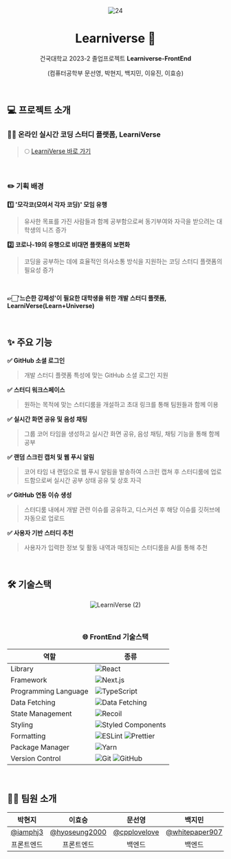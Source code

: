 <div align="center"> 

  ![24](https://github.com/Team-Learniverse/Learniverse-FrontEnd/assets/73213437/260d625e-ef7a-4322-a137-1dc99baf47e8)

# Learniverse 💫

건국대학교 2023-2 졸업프로젝트 **Learniverse-FrontEnd**

(컴퓨터공학부 문선영, 박현지, 백지민, 이유진, 이효승)

</div>

<br />

<h2> 💻 프로젝트 소개 </h2>

<h3> 👩‍💻 온라인 실시간 코딩 스터디 플랫폼, LearniVerse </h3>

> 🌕 [LearniVerse 바로 가기](https://learniverse-front-end.vercel.app/)

<br />

<h3> ✏️ 기획 배경 </h3>

**1️⃣ '모각코(모여서 각자 코딩)' 모임 유행**

> 유사한 목표를 가진 사람들과 함께 공부함으로써 동기부여와 자극을 받으려는 대학생의 니즈 증가

**2️⃣ 코로나-19의 유행으로 비대면 플랫폼의 보편화**

> 코딩을 공부하는 데에 효율적인 의사소통 방식을 지원하는 코딩 스터디 플랫폼의 필요성 증가

<br />

**👉🏻'느슨한 강제성'이 필요한 대학생을 위한 개발 스터디 플랫폼, LearniVerse(Learn+Universe)**

<br />

<h2> ✨ 주요 기능 </h2>

**✅ GitHub 소셜 로그인**

> 개발 스터디 플랫폼 특성에 맞는 GitHub 소셜 로그인 지원

**✅ 스터디 워크스페이스**

> 원하는 목적에 맞는 스터디룸을 개설하고 초대 링크를 통해 팀원들과 함께 이용

**✅ 실시간 화면 공유 및 음성 채팅**

> 그룹 코어 타임을 생성하고 실시간 화면 공유, 음성 채팅, 채팅 기능을 통해 함께 공부

**✅ 랜덤 스크린 캡처 및 웹 푸시 알림**

> 코어 타임 내 랜덤으로 웹 푸시 알림을 발송하여 스크린 캡쳐 후 스터디룸에 업로드함으로써 실시간 공부 상태 공유 및 상호 자극

**✅ GitHub 연동 이슈 생성**

> 스터디룸 내에서 개발 관련 이슈를 공유하고, 디스커션 후 해당 이슈를 깃허브에 자동으로 업로드

**✅ 사용자 기반 스터디 추천**

> 사용자가 입력한 정보 및 활동 내역과 매칭되는 스터디룸을 AI를 통해 추천



<br />

<h2> 🛠 기술스택 </h2>

<div align="center"> 

![LearniVerse (2)](https://github.com/Team-Learniverse/Learniverse-FrontEnd/assets/73213437/d01e0d50-e89b-4a13-886f-ea670360022f)

<br />

<h3> 🌐 FrontEnd 기술스택 </h3>

| 역할                 | 종류                                                                                                                                                                                                              |
| -------------------- | ----------------------------------------------------------------------------------------------------------------------------------------------------------------------------------------------------------------- |
| Library              | ![React](https://img.shields.io/badge/React-61DAFB?style=for-the-badge&logo=React&logoColor=black)                                                                                                                |
| Framework              | ![Next.js](https://img.shields.io/badge/Next.js-000000?style=for-the-badge&logo=Next.js&logoColor=ffffff)                                                                                                                |
| Programming Language | ![TypeScript](https://img.shields.io/badge/TypeScript-3178C6.svg?style=for-the-badge&logo=TypeScript&logoColor=white)                                                                                             |
| Data Fetching        | ![Data Fetching](https://img.shields.io/badge/Axios-5A29E4?style=for-the-badge&logo=Axios&logoColor=white)                                                                                                        |
| State Management      | ![Recoil](https://img.shields.io/badge/Recoil-3578E5?style=for-the-badge&logo=recoil&logoColor=white) |
| Styling              | ![Styled Components](https://img.shields.io/badge/styled--components-DB7093?style=for-the-badge&logo=styled-components&logoColor=white)                                                                           |
| Formatting           | ![ESLint](https://img.shields.io/badge/ESLint-4B3263?style=for-the-badge&logo=eslint&logoColor=white) ![Prettier](https://img.shields.io/badge/Prettier-F7B93E?style=for-the-badge&logo=prettier&logoColor=white) |
| Package Manager      | ![Yarn](https://img.shields.io/badge/Yarn-2C8EBB?style=for-the-badge&logo=yarn&logoColor=white)                                                                                                       |
| Version Control      | ![Git](https://img.shields.io/badge/git-%23F05033.svg?style=for-the-badge&logo=git&logoColor=white) ![GitHub](https://img.shields.io/badge/github-%23121011.svg?style=for-the-badge&logo=github&logoColor=white)  |

</div>

<br />

<h2> 👭🏻 팀원 소개 </h2>

<div align="center"> 
  
|                                                                    박현지                                                                    |                                                                    이효승                                                                    |                                                                    문선영                                                                    |                                                                    백지민                                                                    |                                                        이유진                                                                    |
| :------------------------------------------------------------------------------------------------------------------------------------------: | :------------------------------------------------------------------------------------------------------------------------------------------: | :------------------------------------------------------------------------------------------------------------------------------------------: | :------------------------------------------------------------------------------------------------------------------------------------------: | :------------------------------------------------------------------------------------------------------------------------------------------: |
|                                                    [@iamphj3](https://github.com/iamphj3)                                                    |                                              [@hyoseung2000](https://github.com/hyoseung2000)                                              |                                               [@cpplovelove](https://github.com/cpplovelove)                                               |                                    [@whitepaper907](https://github.com/whitepaper907)                                  |                                    [@uujiinn](https://github.com/uujiinn)                                  |
|                                                               프론트엔드                                                                |                                                                 프론트엔드                                                                  |     백엔드                                                                    |                                                                    백엔드                                                                    |                                                                    백엔드                                                                    |

</div>
